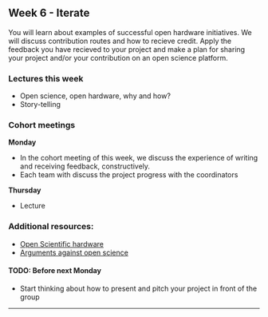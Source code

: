 ## Week 6 - Iterate

You will learn about examples of successful open hardware initiatives. We will discuss contribution routes and how to recieve credit.
Apply the feedback you have recieved to your project and make a plan for sharing your project and/or your contribution on an open science platform.

### Lectures this week 
+ Open science, open hardware, why and how?
+ Story-telling 

### Cohort meetings 

__Monday__
+ In the cohort meeting of this week, we discuss the experience of writing and receiving feedback, constructively.
+ Each team with discuss the project progress with the coordinators

__Thursday__
+ Lecture


### Additional resources:
+ [Open Scientific hardware](https://issues.org/open-source-science-hardware-gosh-arancio-dosemagen/)
+ [Arguments against open science](https://open-science.cwts.nl/resources/frequently-asked-questions)

#### TODO: Before next Monday
+ Start thinking about how to present and pitch your project in front of the group

---

